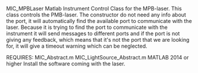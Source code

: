 
MIC_MPBLaser Matlab Instrument Control Class for the MPB-laser.
This class controls the PMB-laser.
The constructor do not need any info about the port, it will
automatically find the available port to communicate with the
laser.
Because it is trying to find the port to communicate with the
instrument it will send messages to different ports and if the port
is not giving any feedback, which means that it's not the port that
we are looking for, it will give a timeout warning which can be
neglected.

REQUIRES:
MIC_Abstract.m
MIC_LightSource_Abstract.m
MATLAB 2014 or higher
Install the software coming with the laser.
